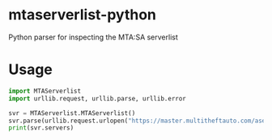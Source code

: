 # mtaserverlist-python
Python parser for inspecting the MTA:SA serverlist

# Usage

```py
import MTAServerlist
import urllib.request, urllib.parse, urllib.error

svr = MTAServerlist.MTAServerlist()
svr.parse(urllib.request.urlopen("https://master.multitheftauto.com/ase/mta/").read())
print(svr.servers)
```
